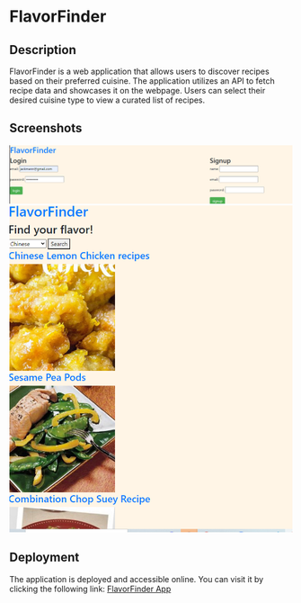 # FlavorFinder

## Description

FlavorFinder is a web application that allows users to discover recipes based on their preferred cuisine. The application utilizes an API to fetch recipe data and showcases it on the webpage. Users can select their desired cuisine type to view a curated list of recipes.

## Screenshots

![Login screen](./public/assets/login-screenshot.png)
![Recipe list with flavor finder search](./public/assets/recipes-screenshot.png)


## Deployment

The application is deployed and accessible online. You can visit it by clicking the following link: [FlavorFinder App](https://dry-waters-69396-c33e43ba5835.herokuapp.com/)
